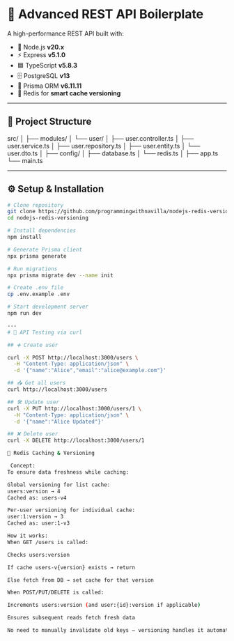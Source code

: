 # 🚀 Advanced REST API Boilerplate

A high-performance REST API built with:

- 🧠 Node.js **v20.x**
- ⚡ Express **v5.1.0**
- 🟦 TypeScript **v5.8.3**
- 🗄 PostgreSQL **v13**
- 🔁 Prisma ORM **v6.11.11**
- 🧠 Redis for **smart cache versioning**

---

## 📁 Project Structure

src/
│
├── modules/
│ └── user/
│ ├── user.controller.ts
│ ├── user.service.ts
│ ├── user.repository.ts
│ ├── user.entity.ts
│ └── user.dto.ts
│
├── config/
│ ├── database.ts
│ └── redis.ts
│
├── app.ts
└── main.ts


---

## ⚙️ Setup & Installation

```bash
# Clone repository
git clone https://github.com/programmingwithnavilla/nodejs-redis-versioning.git
cd nodejs-redis-versioning

# Install dependencies
npm install

# Generate Prisma client
npx prisma generate

# Run migrations
npx prisma migrate dev --name init

# Create .env file
cp .env.example .env

# Start development server
npm run dev

---
# 🧪 API Testing via curl

## ➕ Create user

curl -X POST http://localhost:3000/users \
  -H "Content-Type: application/json" \
  -d '{"name":"Alice","email":"alice@example.com"}'

## 📥 Get all users
curl http://localhost:3000/users

## 🛠 Update user
curl -X PUT http://localhost:3000/users/1 \
  -H "Content-Type: application/json" \
  -d '{"name":"Alice Updated"}'

## ❌ Delete user
curl -X DELETE http://localhost:3000/users/1

🧠 Redis Caching & Versioning

 Concept:
To ensure data freshness while caching:

Global versioning for list cache:
users:version → 4
Cached as: users-v4

Per-user versioning for individual cache:
user:1:version → 3
Cached as: user:1-v3

How it works:
When GET /users is called:

Checks users:version

If cache users-v{version} exists → return

Else fetch from DB → set cache for that version

When POST/PUT/DELETE is called:

Increments users:version (and user:{id}:version if applicable)

Ensures subsequent reads fetch fresh data

No need to manually invalidate old keys — versioning handles it automatically.
